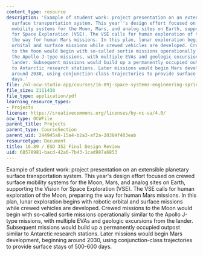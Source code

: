```yaml
---
content_type: resource
description: 'Example of student work: project presentation on an extensible planetary
  surface transportation system. This year''s design effort focused on crewed surface
  mobility systems for the Moon, Mars, and analog sites on Earth, supporting the Vision
  for Space Exploration (VSE). The VSE calls for human exploration of the Moon, preparing
  the way for human Mars missions. In this plan, lunar exploration begins with robotic
  orbital and surface missions while crewed vehicles are developed. Crewed missions
  to the Moon would begin with so-called sortie missions operationally similar to
  the Apollo J-type missions, with multiple EVAs and geologic excursions from the
  lander. Subsequent missions would build up a permanently occupied outpost similar
  to Antarctic research stations. Later missions would begin Mars development, beginning
  around 2030, using conjunction-class trajectories to provide surface stays of 500-600
  days.'
file: /ol-ocw-studio-app/courses/16-89j-space-systems-engineering-spring-2007/68578981bacd42a67b431cad987a6853_presentation_06.pdf
file_size: 2111430
file_type: application/pdf
learning_resource_types:
- Projects
license: https://creativecommons.org/licenses/by-nc-sa/4.0/
ocw_type: OCWFile
parent_title: Projects
parent_type: CourseSection
parent_uid: 244945a8-15a4-b2a3-af2a-20384f403eab
resourcetype: Document
title: 16.89 / ESD 352 Final Design Review
uid: 68578981-bacd-42a6-7b43-1cad987a6853
---
```

Example of student work: project presentation on an extensible planetary surface transportation system. This year's design effort focused on crewed surface mobility systems for the Moon, Mars, and analog sites on Earth, supporting the Vision for Space Exploration (VSE). The VSE calls for human exploration of the Moon, preparing the way for human Mars missions. In this plan, lunar exploration begins with robotic orbital and surface missions while crewed vehicles are developed. Crewed missions to the Moon would begin with so-called sortie missions operationally similar to the Apollo J-type missions, with multiple EVAs and geologic excursions from the lander. Subsequent missions would build up a permanently occupied outpost similar to Antarctic research stations. Later missions would begin Mars development, beginning around 2030, using conjunction-class trajectories to provide surface stays of 500-600 days.